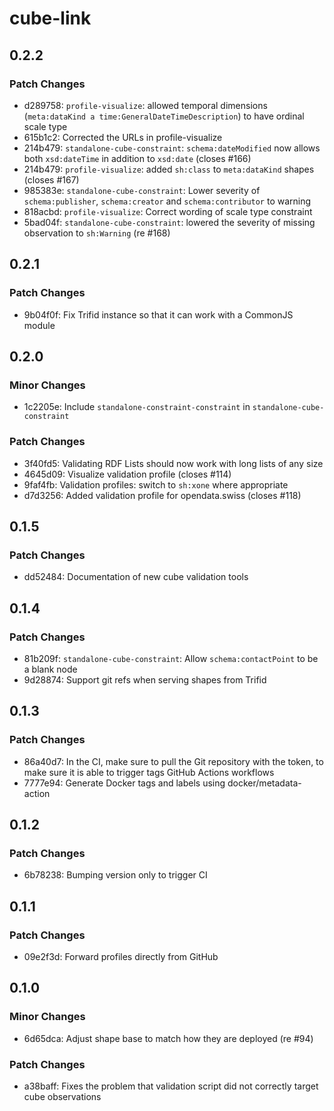 # cube-link

## 0.2.2

### Patch Changes

- d289758: `profile-visualize`: allowed temporal dimensions (`meta:dataKind a time:GeneralDateTimeDescription`) to have ordinal scale type
- 615b1c2: Corrected the URLs in profile-visualize
- 214b479: `standalone-cube-constraint`: `schema:dateModified` now allows both `xsd:dateTime` in addition to `xsd:date` (closes #166)
- 214b479: `profile-visualize`: added `sh:class` to `meta:dataKind` shapes (closes #167)
- 985383e: `standalone-cube-constraint`: Lower severity of `schema:publisher`, `schema:creator` and `schema:contributor` to warning
- 818acbd: `profile-visualize`: Correct wording of scale type constraint
- 5bad04f: `standalone-cube-constraint`: lowered the severity of missing observation to `sh:Warning` (re #168)

## 0.2.1

### Patch Changes

- 9b04f0f: Fix Trifid instance so that it can work with a CommonJS module

## 0.2.0

### Minor Changes

- 1c2205e: Include `standalone-constraint-constraint` in `standalone-cube-constraint`

### Patch Changes

- 3f40fd5: Validating RDF Lists should now work with long lists of any size
- 4645d09: Visualize validation profile (closes #114)
- 9faf4fb: Validation profiles: switch to `sh:xone` where appropriate
- d7d3256: Added validation profile for opendata.swiss (closes #118)

## 0.1.5

### Patch Changes

- dd52484: Documentation of new cube validation tools

## 0.1.4

### Patch Changes

- 81b209f: `standalone-cube-constraint`: Allow `schema:contactPoint` to be a blank node
- 9d28874: Support git refs when serving shapes from Trifid

## 0.1.3

### Patch Changes

- 86a40d7: In the CI, make sure to pull the Git repository with the token, to make sure it is able to trigger tags GitHub Actions workflows
- 7777e94: Generate Docker tags and labels using docker/metadata-action

## 0.1.2

### Patch Changes

- 6b78238: Bumping version only to trigger CI

## 0.1.1

### Patch Changes

- 09e2f3d: Forward profiles directly from GitHub

## 0.1.0

### Minor Changes

- 6d65dca: Adjust shape base to match how they are deployed (re #94)

### Patch Changes

- a38baff: Fixes the problem that validation script did not correctly target cube observations
